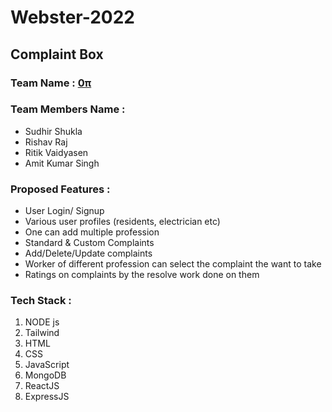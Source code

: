 # Webster-2022

## Complaint Box

### Team Name : [0π](https://github.com/Kitashi14/Webster-2022)

### Team Members Name :

- Sudhir Shukla
- Rishav Raj
- Ritik Vaidyasen
- Amit Kumar Singh

### Proposed Features :

- User Login/ Signup
- Various user profiles (residents, electrician etc)
- One can add multiple profession
- Standard & Custom Complaints
- Add/Delete/Update complaints
- Worker of different profession can select the complaint the want to take
- Ratings on complaints by the resolve work done on them

### Tech Stack :

1. NODE js
2. Tailwind
3. HTML
4. CSS
5. JavaScript
6. MongoDB
7. ReactJS
8. ExpressJS
